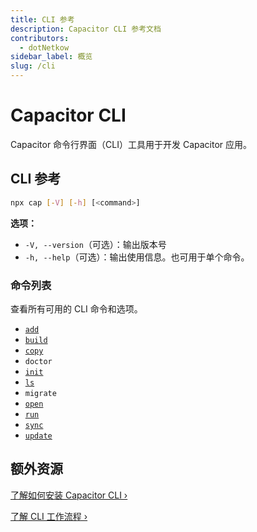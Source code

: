 ```yaml
---
title: CLI 参考
description: Capacitor CLI 参考文档
contributors:
  - dotNetkow
sidebar_label: 概览
slug: /cli
---
```


# Capacitor CLI

Capacitor 命令行界面（CLI）工具用于开发 Capacitor 应用。

## CLI 参考

```bash
npx cap [-V] [-h] [<command>]
```

<strong>选项：</strong>

- `-V, --version`（可选）：输出版本号
- `-h, --help`（可选）：输出使用信息。也可用于单个命令。

### 命令列表

查看所有可用的 CLI 命令和选项。

- [`add`](/cli/commands/add.md)
- [`build`](/cli/commands/build.md)
- [`copy`](/cli/commands/copy.md)
- `doctor`
- [`init`](/cli/commands/init.md)
- [`ls`](/cli/commands/ls.md)
- `migrate`
- [`open`](/cli/commands/open.md)
- [`run`](/cli/commands/run.md)
- [`sync`](/cli/commands/sync.md)
- [`update`](/cli/commands/update.md)

## 额外资源

[了解如何安装 Capacitor CLI &#8250;](/main/getting-started/installation.md)

[了解 CLI 工作流程 &#8250;](/main/basics/workflow.md)